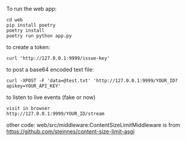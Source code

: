 
To run the web app:
```
cd web
pip install poetry
poetry install
poetry run python app.py
```

to create a token:

```
curl 'http://127.0.0.1:9999/issue-key'
```

to post a base64 encoded text file:

```
curl -XPOST -F 'data=@test.txt' 'http://127.0.0.1:9999/YOUR_ID?apikey=YOUR_API_KEY'
```

to listen to live events (fake or now)

```
visit in browser
http://127.0.0.1:9999/YOUR_ID/stream
```

other code:
web/src/middleware:ContentSizeLimitMiddleware is from https://github.com/steinnes/content-size-limit-asgi
